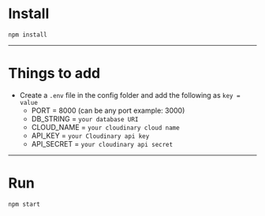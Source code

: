 # Install

`npm install`

---

# Things to add

- Create a `.env` file in the config folder and add the following as `key = value`
  - PORT = 8000 (can be any port example: 3000)
  - DB_STRING = `your database URI`
  - CLOUD_NAME = `your cloudinary cloud name`
  - API_KEY = `your Cloudinary api key`
  - API_SECRET = `your cloudinary api secret`

---

# Run

`npm start`

